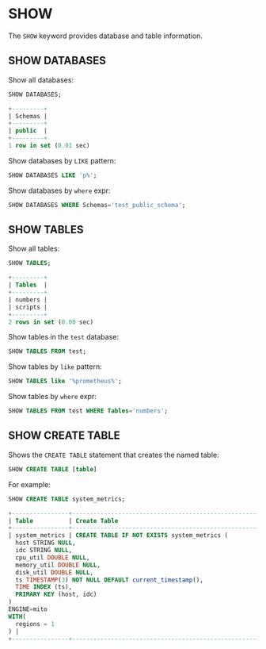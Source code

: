 # SHOW

The `SHOW` keyword provides database and table information.

## SHOW DATABASES

Show all databases:
```sql
SHOW DATABASES;
```
```sql
+---------+
| Schemas |
+---------+
| public  |
+---------+
1 row in set (0.01 sec)
```

Show databases by `LIKE` pattern:
```sql
SHOW DATABASES LIKE 'p%';
```

Show databases by `where` expr:
```sql
SHOW DATABASES WHERE Schemas='test_public_schema';
```

## SHOW TABLES 

Show all tables:
```sql
SHOW TABLES;
```
```sql
+---------+
| Tables  |
+---------+
| numbers |
| scripts |
+---------+
2 rows in set (0.00 sec)
```

Show tables in the `test` database:
```sql
SHOW TABLES FROM test;
```

Show tables by `like` pattern:
```sql
SHOW TABLES like '%prometheus%';
```

Show tables by `where` expr:
```sql
SHOW TABLES FROM test WHERE Tables='numbers';
```

## SHOW CREATE TABLE

Shows the `CREATE TABLE` statement that creates the named table:

```sql
SHOW CREATE TABLE [table]
```

For example:
```sql
SHOW CREATE TABLE system_metrics;
```

```sql
+----------------+---------------------------------------------------------------------------------------------------------------------------------------------------------------------------------------------------------------------------------------------------------------------------------------------------------+
| Table          | Create Table                                                                                                                                                                                                                                                                                            |
+----------------+---------------------------------------------------------------------------------------------------------------------------------------------------------------------------------------------------------------------------------------------------------------------------------------------------------+
| system_metrics | CREATE TABLE IF NOT EXISTS system_metrics (
  host STRING NULL,
  idc STRING NULL,
  cpu_util DOUBLE NULL,
  memory_util DOUBLE NULL,
  disk_util DOUBLE NULL,
  ts TIMESTAMP(3) NOT NULL DEFAULT current_timestamp(),
  TIME INDEX (ts),
  PRIMARY KEY (host, idc)
)
ENGINE=mito
WITH(
  regions = 1
) |
+----------------+---------------------------------------------------------------------------------------------------------------------------------------------------------------------------------------------------------------------------------------------------------------------------------------------------------+
```